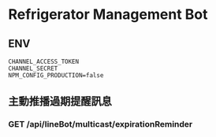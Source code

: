 # Refrigerator Management Bot

## ENV
```  
CHANNEL_ACCESS_TOKEN  
CHANNEL_SECRET  
NPM_CONFIG_PRODUCTION=false  
```
  

## 主動推播過期提醒訊息    
### GET /api/lineBot/multicast/expirationReminder
